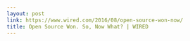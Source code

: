 ```yaml
---
layout: post
link: https://www.wired.com/2016/08/open-source-won-now/
title: Open Source Won. So, Now What? | WIRED
---
```

